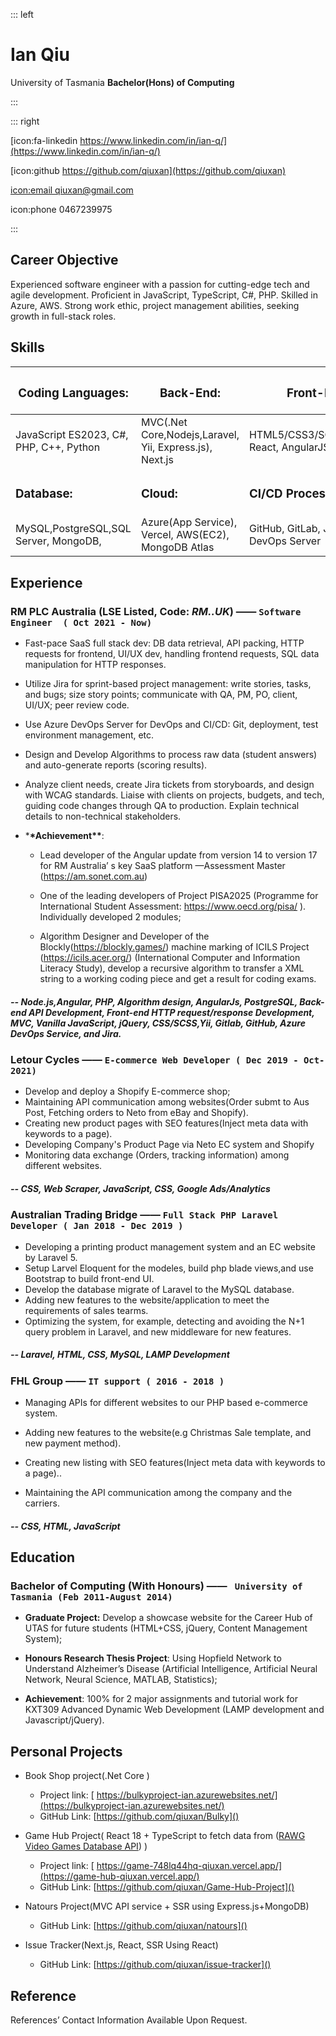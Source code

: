 ::: left

# Ian Qiu

University of Tasmania
**Bachelor(Hons) of Computing**

:::

::: right

[icon:fa-linkedin https://www.linkedin.com/in/ian-q/](https://www.linkedin.com/in/ian-q/)

[icon:github https://github.com/qiuxan](https://github.com/qiuxan)

[icon:email qiuxan@gmail.com](mailto:qiuxan@gmail.com)

icon:phone 0467239975

:::

## Career Objective

Experienced software engineer with a passion for cutting-edge tech and agile development. Proficient in JavaScript, TypeScript, C#, PHP. Skilled in Azure, AWS. Strong work ethic, project management abilities, seeking growth in full-stack roles.

## Skills

| <h3>Coding Languages:</h3>              | <h3>Back-End:</h3>                                      | <h3>Front-End:</h3>                               |
| --------------------------------------- | ------------------------------------------------------- | ------------------------------------------------- |
| JavaScript ES2023, C#, PHP, C++, Python | MVC(.Net Core,Nodejs,Laravel, Yii, Express.js), Next.js | HTML5/CSS3/SCSS,Angular, React, AngularJS, jQuery |
| <h3>Database:</h3>                      | <h3>Cloud:</h3>                                         | <h3>CI/CD Process:</h3>                           |
| MySQL,PostgreSQL,SQL Server, MongoDB,   | Azure(App Service), Vercel, AWS(EC2), MongoDB Atlas     | GitHub, GitLab, Jira,Azure DevOps Server          |

## Experience

### RM PLC Australia (LSE Listed, Code: _RM..UK_) —— `Software Engineer  ( Oct 2021 - Now)`

- Fast-pace SaaS full stack dev: DB data retrieval, API packing, HTTP requests for frontend, UI/UX dev, handling frontend requests, SQL data manipulation for HTTP responses.
- Utilize Jira for sprint-based project management: write stories, tasks, and bugs; size story points; communicate with QA, PM, PO, client, UI/UX; peer review code.
- Use Azure DevOps Server for DevOps and CI/CD: Git, deployment, test environment management, etc.
- Design and Develop Algorithms to process raw data (student answers) and auto-generate reports (scoring results).

- Analyze client needs, create Jira tickets from storyboards, and design with WCAG standards. Liaise with clients on projects, budgets, and tech, guiding code changes through QA to production. Explain technical details to non-technical stakeholders.

- \***\*Achievement\*\***:

  - Lead developer of the Angular update from version 14 to version 17 for RM Australia’ s key SaaS platform —Assessment Master (https://am.sonet.com.au)

  - One of the leading developers of Project PISA2025 (Programme for International Student Assessment: https://www.oecd.org/pisa/ ). Individually developed 2 modules;

  - Algorithm Designer and Developer of the Blockly(https://blockly.games/) machine marking of ICILS Project (https://icils.acer.org/) (International Computer and Information Literacy Study), develop a recursive algorithm to transfer a XML string to a working coding piece and get a result for coding exams.

##### -- Node.js,Angular, PHP, Algorithm design, AngularJs, PostgreSQL, Back-end API Development, Front-end HTTP request/response Development, MVC, Vanilla JavaScript, jQuery, CSS/SCSS,Yii, Gitlab, GitHub, Azure DevOps Service, and Jira.

### Letour Cycles —— `E-commerce Web Developer ( Dec 2019 - Oct-2021)`

- Develop and deploy a Shopify E-commerce shop;
- Maintaining API communication among websites(Order submt to Aus Post, Fetching orders to Neto from eBay and Shopify).
- Creating new product pages with SEO features(Inject meta data with keywords to a page).
- Developing Company's Product Page via Neto EC system and Shopify
- Monitoring data exchange (Orders, tracking information) among different websites.

##### -- CSS, Web Scraper, JavaScript, CSS, Google Ads/Analytics

### Australian Trading Bridge —— `Full Stack PHP Laravel Developer ( Jan 2018 - Dec 2019 )`

- Developing a printing product management system and an EC website by Laravel 5.
- Setup Larvel Eloquent for the modeles, build php blade views,and use Bootstrap to build front-end UI.
- Develop the database migrate of Laravel to the MySQL database.
- Adding new features to the website/application to meet the requirements of sales tearms.
- Optimizing the system, for example, detecting and avoiding the N+1 query problem in Laravel, and new middleware for new features.

##### -- Laravel, HTML, CSS, MySQL, LAMP Development

### FHL Group —— `IT support ( 2016 - 2018 )`

- Managing APIs for different websites to our PHP based e-commerce system.

- Adding new features to the website(e.g Christmas Sale template, and new payment method).

- Creating new listing with SEO features(Inject meta data with keywords to a page)..

- Maintaining the API communication among the company and the carriers.

##### -- CSS, HTML, JavaScript

## Education

### Bachelor of Computing (With Honours) —— ` University of Tasmania (Feb 2011-August 2014)`

- **Graduate Project:** Develop a showcase website for the Career Hub of UTAS for future students (HTML+CSS, jQuery, Content Management System);

- **Honours Research Thesis Project**: Using Hopfield Network to Understand Alzheimer’s Disease (Artificial Intelligence, Artificial Neural Network, Neural Science, MATLAB, Statistics);

- **Achievement**: 100% for 2 major assignments and tutorial work for KXT309 Advanced Dynamic Web Development (LAMP development and Javascript/jQuery).

## Personal Projects

- Book Shop project(.Net Core )

  - Project link: [ https://bulkyproject-ian.azurewebsites.net/](https://bulkyproject-ian.azurewebsites.net/)
  - GitHub Link: [https://github.com/qiuxan/Bulky]()

- Game Hub Project( React 18 + TypeScript to fetch data from ([RAWG Video Games Database API](https://api.rawg.io/docs/)) )

  - Project link: [ https://game-748lq44hq-qiuxan.vercel.app/](https://game-hub-qiuxan.vercel.app/)
  - GitHub Link: [https://github.com/qiuxan/Game-Hub-Project]()

- Natours Project(MVC API service + SSR using Express.js+MongoDB)

  - GitHub Link: [https://github.com/qiuxan/natours]()

- Issue Tracker(Next.js, React, SSR Using React)

  - GitHub Link: [https://github.com/qiuxan/issue-tracker]()

## Reference

References’ Contact Information Available Upon Request.

